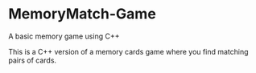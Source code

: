 # MemoryMatch-Game
A basic memory game using C++

This is a C++ version of a memory cards game where you find matching pairs of cards. 
